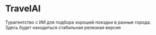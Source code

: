 # TravelAI

Турагентство с ИИ для подбора хорошей поездки в разные города.
Здесь будет находиться стабильная релизная версия
